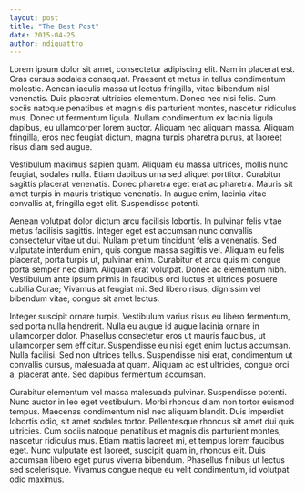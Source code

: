 ```yaml
---
layout: post
title: "The Best Post"
date: 2015-04-25
author: ndiquattro
---
```


Lorem ipsum dolor sit amet, consectetur adipiscing elit. Nam in placerat est. Cras cursus sodales consequat. Praesent et metus in tellus condimentum molestie. Aenean iaculis massa ut lectus fringilla, vitae bibendum nisl venenatis. Duis placerat ultricies elementum. Donec nec nisi felis. Cum sociis natoque penatibus et magnis dis parturient montes, nascetur ridiculus mus. Donec ut fermentum ligula. Nullam condimentum ex lacinia ligula dapibus, eu ullamcorper lorem auctor. Aliquam nec aliquam massa. Aliquam fringilla, eros nec feugiat dictum, magna turpis pharetra purus, at laoreet risus diam sed augue.

Vestibulum maximus sapien quam. Aliquam eu massa ultrices, mollis nunc feugiat, sodales nulla. Etiam dapibus urna sed aliquet porttitor. Curabitur sagittis placerat venenatis. Donec pharetra eget erat ac pharetra. Mauris sit amet turpis in mauris tristique venenatis. In augue enim, lacinia vitae convallis at, fringilla eget elit. Suspendisse potenti.

Aenean volutpat dolor dictum arcu facilisis lobortis. In pulvinar felis vitae metus facilisis sagittis. Integer eget est accumsan nunc convallis consectetur vitae ut dui. Nullam pretium tincidunt felis a venenatis. Sed vulputate interdum enim, quis congue massa sagittis vel. Aliquam eu felis placerat, porta turpis ut, pulvinar enim. Curabitur et arcu quis mi congue porta semper nec diam. Aliquam erat volutpat. Donec ac elementum nibh. Vestibulum ante ipsum primis in faucibus orci luctus et ultrices posuere cubilia Curae; Vivamus at feugiat mi. Sed libero risus, dignissim vel bibendum vitae, congue sit amet lectus.

Integer suscipit ornare turpis. Vestibulum varius risus eu libero fermentum, sed porta nulla hendrerit. Nulla eu augue id augue lacinia ornare in ullamcorper dolor. Phasellus consectetur eros ut mauris faucibus, ut ullamcorper sem efficitur. Suspendisse eu nisi eget enim luctus accumsan. Nulla facilisi. Sed non ultrices tellus. Suspendisse nisi erat, condimentum ut convallis cursus, malesuada at quam. Aliquam ac est ultricies, congue orci a, placerat ante. Sed dapibus fermentum accumsan.

Curabitur elementum vel massa malesuada pulvinar. Suspendisse potenti. Nunc auctor in leo eget vestibulum. Morbi rhoncus diam non tortor euismod tempus. Maecenas condimentum nisl nec aliquam blandit. Duis imperdiet lobortis odio, sit amet sodales tortor. Pellentesque rhoncus sit amet dui quis ultricies. Cum sociis natoque penatibus et magnis dis parturient montes, nascetur ridiculus mus. Etiam mattis laoreet mi, et tempus lorem faucibus eget. Nunc vulputate est laoreet, suscipit quam in, rhoncus elit. Duis accumsan libero eget purus viverra bibendum. Phasellus finibus ut lectus sed scelerisque. Vivamus congue neque eu velit condimentum, id volutpat odio maximus.
